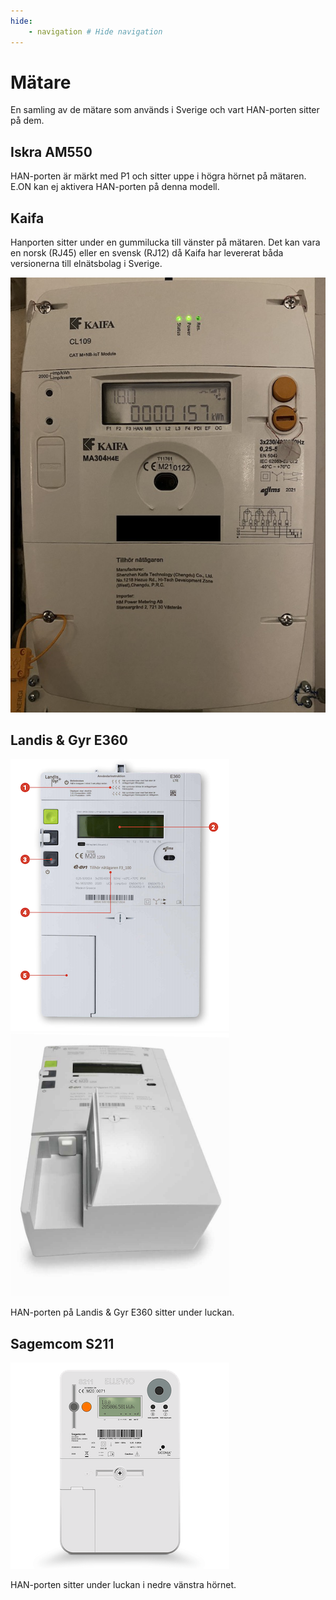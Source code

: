 ```yaml
---
hide:
    - navigation # Hide navigation
---
```


# Mätare

En samling av de mätare som används i Sverige och vart HAN-porten sitter på dem.

## Iskra AM550

HAN-porten är märkt med P1 och sitter uppe i högra hörnet på mätaren. E.ON kan ej aktivera HAN-porten på denna modell.

## Kaifa

Hanporten sitter under en gummilucka till vänster på mätaren. Det kan vara en norsk 
(RJ45) eller en svensk (RJ12) då Kaifa har levererat båda versionerna till elnätsbolag 
i Sverige.

![Kaifa meter Nacka](images/kaifa_meter_nacka.jpeg)


## Landis & Gyr E360

![Landis & Gyr E360 front](images/LG_E360_1.png)
![Landis & Gyr E360 HANport](images/LG_E360_2.png)

HAN-porten på Landis & Gyr E360 sitter under luckan.


## Sagemcom S211

![Sagemcom S211](images/sagemcom_s211.png)

HAN-porten sitter under luckan i nedre vänstra hörnet.

